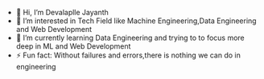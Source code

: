 - 👋 Hi, I’m Devalaplle Jayanth
- 👀 I’m interested in Tech Field like Machine Engineering,Data Engineering and Web Development
- 🌱 I’m currently learning Data Engineering and trying to to focus more deep in ML and Web Development
- ⚡ Fun fact: Without failures and errors,there is nothing we can do in engineering

<!---
DJ2707/DJ2707 is a ✨ special ✨ repository because its `README.md` (this file) appears on your GitHub profile.
You can click the Preview link to take a look at your changes.
--->
